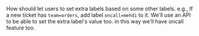 How should let users to set extra labels based on some other labels.
e.g., If a new ticket has `team=orders`, add label `oncall=mehdi` to it.
We'll use an API to be able to set the extra label's value too. in this way we'll have oncall feature too.
